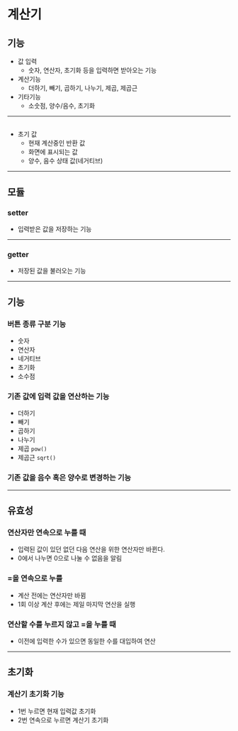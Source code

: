 # 계산기

## 기능

-   값 입력
    -   숫자, 연산자, 초기화 등을 입력하면 받아오는 기능
-   계산기능
    -   더하기, 빼기, 곱하기, 나누기, 제곱, 제곱근
-   기타기능
    -   소숫점, 양수/음수, 초기화

---

##

-   초기 값
    -   현재 계산중인 반환 값
    -   화면에 표시되는 값
    -   양수, 음수 상태 값(네거티브)

---

## 모듈

### setter

-   입력받은 값을 저장하는 기능

---

### getter

-   저장된 값을 불러오는 기능

---

## 기능

### 버튼 종류 구분 기능

-   숫자
-   연산자
-   네거티브
-   초기화
-   소수점

### 기존 값에 입력 값을 연산하는 기능

-   더하기
-   빼기
-   곱하기
-   나누기
-   제곱 `pow()`
-   제곱근 `sqrt()`

### 기존 값을 음수 혹은 양수로 변경하는 기능

---

## 유효성

### 연산자만 연속으로 누를 때

-   입력된 값이 있던 없던 다음 연산을 위한 연산자만 바뀐다.
-   0에서 나누면 0으로 나눌 수 없음을 알림

### =을 연속으로 누를

-   계산 전에는 연산자만 바뀜
-   1회 이상 계산 후에는 제일 마지막 연산을 실행

### 연산할 수를 누르지 않고 =을 누를 때

-   이전에 입력한 수가 있으면 동일한 수를 대입하여 연산

---

## 초기화

### 계산기 초기화 기능

-   1번 누르면 현재 입력값 초기화
-   2번 연속으로 누르면 계산기 초기화
